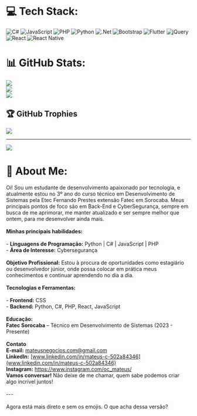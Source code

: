 


# 💻 Tech Stack:
![C#](https://img.shields.io/badge/c%23-%23239120.svg?style=for-the-badge&logo=csharp&logoColor=white) ![JavaScript](https://img.shields.io/badge/javascript-%23323330.svg?style=for-the-badge&logo=javascript&logoColor=%23F7DF1E) ![PHP](https://img.shields.io/badge/php-%23777BB4.svg?style=for-the-badge&logo=php&logoColor=white) ![Python](https://img.shields.io/badge/python-3670A0?style=for-the-badge&logo=python&logoColor=ffdd54) ![.Net](https://img.shields.io/badge/.NET-5C2D91?style=for-the-badge&logo=.net&logoColor=white) ![Bootstrap](https://img.shields.io/badge/bootstrap-%238511FA.svg?style=for-the-badge&logo=bootstrap&logoColor=white) ![Flutter](https://img.shields.io/badge/Flutter-%2302569B.svg?style=for-the-badge&logo=Flutter&logoColor=white) ![jQuery](https://img.shields.io/badge/jquery-%230769AD.svg?style=for-the-badge&logo=jquery&logoColor=white) ![React](https://img.shields.io/badge/react-%2320232a.svg?style=for-the-badge&logo=react&logoColor=%2361DAFB) ![React Native](https://img.shields.io/badge/react_native-%2320232a.svg?style=for-the-badge&logo=react&logoColor=%2361DAFB)
# 📊 GitHub Stats:
![](https://github-readme-stats.vercel.app/api?username=oc-mateus&theme=gotham&hide_border=false&include_all_commits=true&count_private=false)<br/>
![](https://nirzak-streak-stats.vercel.app/?user=oc-mateus&theme=gotham&hide_border=false)<br/>
![](https://github-readme-stats.vercel.app/api/top-langs/?username=oc-mateus&theme=gotham&hide_border=false&include_all_commits=true&count_private=false&layout=compact)

## 🏆 GitHub Trophies
![](https://github-profile-trophy.vercel.app/?username=oc-mateus&theme=radical&no-frame=false&no-bg=true&margin-w=4)

---
[![](https://visitcount.itsvg.in/api?id=oc-mateus&icon=0&color=0)](https://visitcount.itsvg.in)
# 💫 About Me:
Oi! Sou um estudante de desenvolvimento apaixonado por tecnologia, e atualmente estou no 3º ano do curso técnico em Desenvolvimento de Sistemas pela Etec Fernando Prestes extensão Fatec em Sorocaba. Meus principais pontos de foco são em Back-End e CyberSegurança, sempre em busca de me aprimorar, me manter atualizado e ser sempre melhor que ontem, para me desenvolver ainda mais.<br><br>**Minhas principais habilidades:**<br><br>- **Linguagens de Programação:** Python | C# | JavaScript | PHP  <br>- **Área de Interesse:** Cybersegurança<br><br>**Objetivo Profissional:** Estou à procura de oportunidades como estagiário ou desenvolvedor júnior, onde possa colocar em prática meus conhecimentos e continuar aprendendo no dia a dia.<br><br>**Tecnologias e Ferramentas:**<br><br>- **Frontend:** CSS  <br>- **Backend:** Python, C#, PHP, React, JavaScript <br><br>**Educação:**  <br>**Fatec Sorocaba** – Técnico em Desenvolvimento de Sistemas (2023 - Presente)<br><br>**Contato**  <br>**E-mail:** mateusnegocios.com@gmail.com  <br>**LinkedIn:** [www.linkedin.com/in/mateus-c-502a84346](www.linkedin.com/in/mateus-c-502a84346)<br>**Instagram:** https://www.instagram.com/oc_mateus/<br>**Vamos conversar!** Não deixe de me chamar, quem sabe podemos criar algo incrível juntos!<br><br>---<br><br>Agora está mais direto e sem os emojis. O que acha dessa versão?

<!-- Proudly created with GPRM ( https://gprm.itsvg.in ) -->
